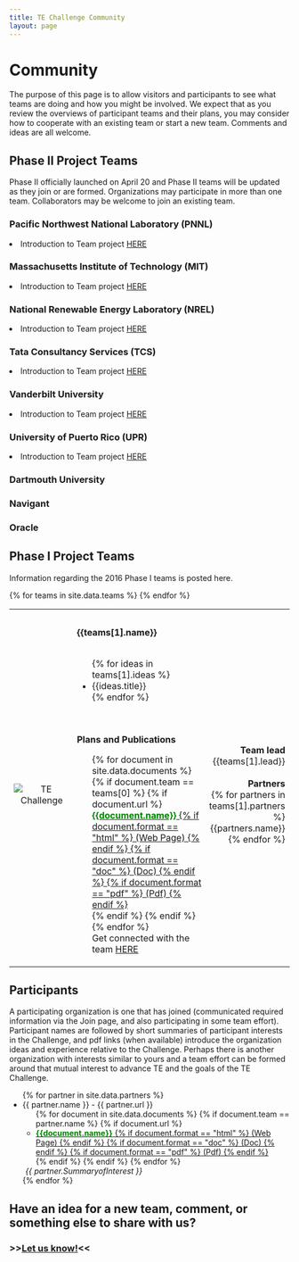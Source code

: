 ```yaml
---
title: TE Challenge Community
layout: page
---
```

# Community
The purpose of this page is to allow visitors and participants to see what teams are doing and how you might be involved. We expect that as you review the overviews of participant teams and their plans, you may consider how to cooperate with an existing team or start a new team. Comments and ideas are all welcome. 

## Phase II Project Teams
Phase II officially launched on April 20 and Phase II teams will be updated as they join or are formed. 
Organizations may participate in more than one team. Collaborators may be welcome to join an existing team.

### Pacific Northwest National Laboratory (PNNL)
<li>Introduction to Team project <a href="https://s3.amazonaws.com/nist-sgcps/TEChallenge/Library/teams/PNNL-TEC2-intro.pdf">HERE</a></li>

### Massachusetts Institute of Technology (MIT)
<li>Introduction to Team project <a href="https://s3.amazonaws.com/nist-sgcps/TEChallenge/Library/teams/MIT-TEC2-intro.pdf">HERE</a></li>

### National Renewable Energy Laboratory (NREL)
<li>Introduction to Team project <a href="https://s3.amazonaws.com/nist-sgcps/TEChallenge/Library/teams/NREL-TEC2-intro.pdf">HERE</a></li>

### Tata Consultancy Services (TCS)
<li>Introduction to Team project <a href="https://s3.amazonaws.com/nist-sgcps/TEChallenge/Library/teams/TCS-TEC2-intro.pdf">HERE</a></li>

### Vanderbilt University
<li>Introduction to Team project <a href="https://s3.amazonaws.com/nist-sgcps/TEChallenge/Library/teams/Vanderbilt-TEC2-intro.pdf">HERE</a></li>

### University of Puerto Rico (UPR)
<li>Introduction to Team project <a href="https://s3.amazonaws.com/nist-sgcps/TEChallenge/Library/teams/UPRM-TEC2-intro.pdf">HERE</a></li>

### Dartmouth University

### Navigant

### Oracle

###


## Phase I Project Teams
Information regarding the 2016 Phase I teams is posted here. 
  
 
<table id="teams" style="width:100%">
	{% for teams in site.data.teams %}
	<tr><td colspan="3"><br/></td></tr>
	<tr>
		<td class="team" style="width:25%;text-align:center;">
			<img class="logo" src="{{ site.baseurl }}/{{ teams[1].imageUrl }}" alt="TE Challenge">
		</td>
		<td class="desc,team" style="width:50%;padding:5px;vertical-align:top;">
			<b>{{teams[1].name}}</b>
			<br/><br/>
			<ul>
			{% for ideas in teams[1].ideas %}
				<li>{{ideas.title}}</li>
			{% endfor %}
			</ul>
			<br/><br/>
			<b>Plans and Publications</b>
			<ul style="list-style-type: none;">
				{% for document in site.data.documents %}
					{% if document.team == teams[0] %}
						{% if document.url %}
						<li>
							<a href="{{document.url}}"><span style="font-weight:bold;color:green;">{{document.name}}</span>
							{% if document.format == "html" %} (Web Page) {% endif %}
							{% if document.format == "doc" %} (Doc) {% endif %}
							{% if document.format == "pdf" %} (Pdf) {% endif %}
							</a>
						</li>
						{% endif %}
					{% endif %}
				{% endfor %}
				<li>Get connected with the team <a href="{{teams[1].url}}">HERE</a></li>
			</ul>
		</td> 
		<td class="team" style="width:25%;text-align:right;">
			<b>Team lead</b>
			<br/>
			{{teams[1].lead}}
			<br/><br/>
			<b>Partners</b>
			<br/>
			{% for partners in teams[1].partners %}
				{{partners.name}}<br/>
			{% endfor %}
			<br/>
		</td>
	</tr>
	{% endfor %}
</table>

## Participants
A participating organization is one that has joined (communicated required information via the Join page, and also participating in some team effort). Participant names are followed by short summaries of participant interests in the Challenge, and pdf links (when available) introduce the organization ideas and experience relative to the Challenge. Perhaps there is another organization with interests similar to yours and a team effort can be formed around that mutual interest to advance TE and the goals of the TE Challenge. 

<ul>
	{% for partner in site.data.partners %}
    <li> {{ partner.name }} - {{ partner.url }}
		<ul>
		{% for document in site.data.documents %}
			{% if document.team == partner.name %}
				{% if document.url %}
				<li>
					<a href="{{document.url}}"><span style="font-weight:bold;color:green;">{{document.name}}</span>
					{% if document.format == "html" %} (Web Page) {% endif %}
					{% if document.format == "doc" %} (Doc) {% endif %}
					{% if document.format == "pdf" %} (Pdf) {% endif %}
					</a>
				</li>
				{% endif %}
			{% endif %}
		{% endfor %}
		</ul>
		<em style="padding:5px;">{{ partner.SummaryofInterest }}</em>
	</li>
	{% endfor %}
</ul>

## Have an idea for a new team, comment, or something else to share with us?

### >><a href="mailto:TEChallenge-info@nist.gov ?subject=TEChallenge--Ideas and comments &body=Hi,%0A%0A(Please send us your ideas and comments and new team suggestions. If you want to join an existing team, then click on the info for that team to get connected, and also go to the Join page to register for the Challenge.) %0A%0AThanks,%0AYour name%0AYour phone%0AYour organization" >Let us know!</a><<
